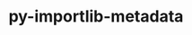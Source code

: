 ---
title: "py-importlib-metadata"
layout: cache
categories: [package, develop-2023-11-19]
meta: {"versions": ["6.6.0"], "compilers": ["gcc@=11.1.0", "gcc@=11.3.0", "gcc@=11.4.0", "oneapi@=2023.2.0"], "oss": ["ubuntu20.04", "ubuntu22.04"], "platforms": ["linux"], "targets": ["x86_64_v3"], "stacks": ["data-vis-sdk", "e4s", "e4s-oneapi", "ml-linux-x86_64-cpu", "ml-linux-x86_64-cuda", "ml-linux-x86_64-rocm", "root"], "num_specs": 6, "num_specs_by_stack": {"root": 6, "data-vis-sdk": 1, "e4s": 1, "e4s-oneapi": 3, "ml-linux-x86_64-cuda": 1, "ml-linux-x86_64-rocm": 1, "ml-linux-x86_64-cpu": 1}}
spec_details: [{"hash": "f6et6bmj7ka6hxaqc2gv7u3yocdermfi", "compiler": "gcc@=11.1.0", "versions": ["6.6.0"], "os": "ubuntu20.04", "platform": "linux", "target": "x86_64_v3", "variants": ["build_system=python_pip"], "stacks": ["root", "data-vis-sdk"], "size": "-", "tarball": "https://binaries.spack.io/releases/develop-2023-11-19/build_cache/linux-ubuntu20.04-x86_64_v3/gcc-11.1.0/py-importlib-metadata-6.6.0/linux-ubuntu20.04-x86_64_v3-gcc-11.1.0-py-importlib-metadata-6.6.0-f6et6bmj7ka6hxaqc2gv7u3yocdermfi.spack"}, {"hash": "gex4g2ele26lqd77p6ihy47gs4hgtmpi", "compiler": "gcc@=11.4.0", "versions": ["6.6.0"], "os": "ubuntu20.04", "platform": "linux", "target": "x86_64_v3", "variants": ["build_system=python_pip"], "stacks": ["e4s", "root"], "size": "-", "tarball": "https://binaries.spack.io/releases/develop-2023-11-19/build_cache/linux-ubuntu20.04-x86_64_v3/gcc-11.4.0/py-importlib-metadata-6.6.0/linux-ubuntu20.04-x86_64_v3-gcc-11.4.0-py-importlib-metadata-6.6.0-gex4g2ele26lqd77p6ihy47gs4hgtmpi.spack"}, {"hash": "54bwzl5vuxaly6iexuybgsbgdo62cp5m", "compiler": "oneapi@=2023.2.0", "versions": ["6.6.0"], "os": "ubuntu20.04", "platform": "linux", "target": "x86_64_v3", "variants": ["build_system=python_pip"], "stacks": ["root", "e4s-oneapi"], "size": "-", "tarball": "https://binaries.spack.io/releases/develop-2023-11-19/build_cache/linux-ubuntu20.04-x86_64_v3/oneapi-2023.2.0/py-importlib-metadata-6.6.0/linux-ubuntu20.04-x86_64_v3-oneapi-2023.2.0-py-importlib-metadata-6.6.0-54bwzl5vuxaly6iexuybgsbgdo62cp5m.spack"}, {"hash": "2smsxkm4izotrhwirxmdi63cydl6skfo", "compiler": "oneapi@=2023.2.0", "versions": ["6.6.0"], "os": "ubuntu20.04", "platform": "linux", "target": "x86_64_v3", "variants": ["build_system=python_pip"], "stacks": ["root", "e4s-oneapi"], "size": "-", "tarball": "https://binaries.spack.io/releases/develop-2023-11-19/build_cache/linux-ubuntu20.04-x86_64_v3/oneapi-2023.2.0/py-importlib-metadata-6.6.0/linux-ubuntu20.04-x86_64_v3-oneapi-2023.2.0-py-importlib-metadata-6.6.0-2smsxkm4izotrhwirxmdi63cydl6skfo.spack"}, {"hash": "fsnel352fvw2szoebwtds4w277gofo77", "compiler": "oneapi@=2023.2.0", "versions": ["6.6.0"], "os": "ubuntu20.04", "platform": "linux", "target": "x86_64_v3", "variants": ["build_system=python_pip"], "stacks": ["root", "e4s-oneapi"], "size": "-", "tarball": "https://binaries.spack.io/releases/develop-2023-11-19/build_cache/linux-ubuntu20.04-x86_64_v3/oneapi-2023.2.0/py-importlib-metadata-6.6.0/linux-ubuntu20.04-x86_64_v3-oneapi-2023.2.0-py-importlib-metadata-6.6.0-fsnel352fvw2szoebwtds4w277gofo77.spack"}, {"hash": "m2fdg4fznfoieh4cz73q3blzuk4czrsl", "compiler": "gcc@=11.3.0", "versions": ["6.6.0"], "os": "ubuntu22.04", "platform": "linux", "target": "x86_64_v3", "variants": ["build_system=python_pip"], "stacks": ["root", "ml-linux-x86_64-cuda", "ml-linux-x86_64-rocm", "ml-linux-x86_64-cpu"], "size": "-", "tarball": "https://binaries.spack.io/releases/develop-2023-11-19/build_cache/linux-ubuntu22.04-x86_64_v3/gcc-11.3.0/py-importlib-metadata-6.6.0/linux-ubuntu22.04-x86_64_v3-gcc-11.3.0-py-importlib-metadata-6.6.0-m2fdg4fznfoieh4cz73q3blzuk4czrsl.spack"}]
---